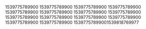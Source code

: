 1539775789900
1539775789900
1539775789900
1539775789900
1539775789900
1539775789900
1539775789900
1539775789900
1539775789900
1539775789900
1539775789900
1539775789900
1539775789900
1539775789900
15397757899001539818769977